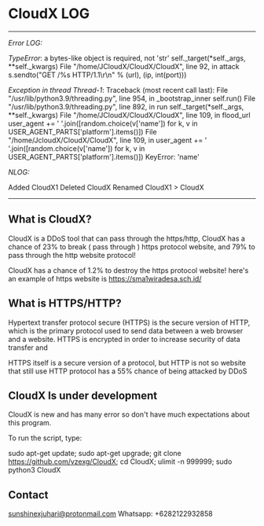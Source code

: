 # CloudX LOG
---------------------
*Error LOG:*

*TypeError*: a bytes-like object is required, not 'str'
    self._target(*self._args, **self._kwargs)
  File "/home/JCloudX/CloudX/CloudX", line 92, in attack
    s.sendto("GET /%s HTTP/1.1\r\n" % (url), (ip, int(port)))

*Exception in thread Thread-1*:
Traceback (most recent call last):
  File "/usr/lib/python3.9/threading.py", line 954, in _bootstrap_inner
    self.run()
  File "/usr/lib/python3.9/threading.py", line 892, in run
    self._target(*self._args, **self._kwargs)
  File "/home/JCloudX/CloudX/CloudX", line 109, in flood_url
    user_agent += ' '.join([random.choice(v['name']) for k, v in USER_AGENT_PARTS['platform'].items()])
  File "/home/JcloudX/CloudX/CloudX", line 109, in <listcomp>
    user_agent += ' '.join([random.choice(v['name']) for k, v in USER_AGENT_PARTS['platform'].items()])
KeyError: 'name'

*NLOG:*

Added CloudX1
Deleted CloudX
Renamed CloudX1 > CloudX

-----------------------

## What is CloudX?
CloudX is a DDoS tool that can pass through the https/http, CloudX has a chance of 23% to break ( pass through ) https protocol website, and 79% to pass through the http website protocol!

CloudX has a chance of 1.2% to destroy the https protocol website! here's an example of https website is https://sma1wiradesa.sch.id/

## What is HTTPS/HTTP?
Hypertext transfer protocol secure (HTTPS) is the secure version of HTTP, which is the primary protocol used to send data between a web browser and a website. HTTPS is encrypted in order to increase security of data transfer and 

HTTPS itself is a secure version of a protocol, but HTTP is not so website that still use HTTP protocol has a 55% chance of being attacked by DDoS

## CloudX Is under development 
CloudX is new and has many error so don't have much expectations about this program.

To run the script, type:

sudo apt-get update; sudo apt-get upgrade; git clone https://github.com/vzexg/CloudX; cd CloudX; ulimit -n 999999; sudo python3 CloudX

## Contact
sunshinexjuhari@protonmail.com
Whatsapp: +6282122932858
